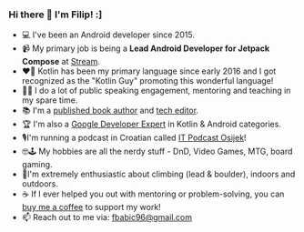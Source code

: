 ### Hi there 👋 I'm Filip! :]

- 💻 I've been an Android developer since 2015.
- 📹 My primary job is being a **Lead Android Developer for Jetpack Compose** at [Stream](https://getstream.io/).
- ❤️‍🔥 Kotlin has been my primary language since early 2016 and I got recognized as the "Kotlin Guy" promoting this wonderful language!
- 👨‍🏫 I do a lot of public speaking engagement, mentoring and teaching in my spare time.
- 📚 I'm a [published book author](https://www.raywenderlich.com/books/kotlin-coroutines-by-tutorials/v2.0) and [tech editor](https://www.raywenderlich.com/books/saving-data-on-android/v1.0).
- 🏆 I'm also a [Google Developer Expert](https://developers.google.com/community/experts) in Kotlin & Android categories.
- 🎙️I'm running a podcast in Croatian called [IT Podcast Osijek](https://www.youtube.com/channel/UCCRpADFImlrUPSz8HYVRN1w)!
- 🤓🕹️ My hobbies are all the nerdy stuff - DnD, Video Games, MTG, board gaming.
- 🧗I'm extremely enthusiastic about climbing (lead & boulder), indoors and outdoors.
- ☕ If I ever helped you out with mentoring or problem-solving, you can [buy me a coffee](https://www.buymeacoffee.com/filbabic) to support my work!
- 📫 Reach out to me via: fbabic96@gmail.com
